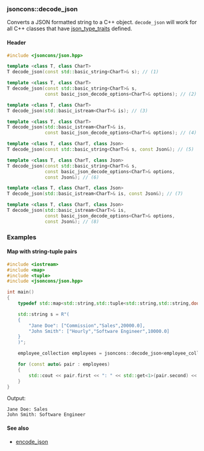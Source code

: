 ### jsoncons::decode_json

Converts a JSON formatted string to a C++ object. `decode_json` will 
work for all C++ classes that have [json_type_traits](https://github.com/danielaparker/jsoncons/blob/master/doc/ref/json_type_traits.md) defined.

#### Header

```c++
#include <jsoncons/json.hpp>

template <class T, class CharT>
T decode_json(const std::basic_string<CharT>& s); // (1)

template <class T, class CharT>
T decode_json(const std::basic_string<CharT>& s,
              const basic_json_decode_options<CharT>& options); // (2)

template <class T, class CharT>
T decode_json(std::basic_istream<CharT>& is); // (3)

template <class T, class CharT>
T decode_json(std::basic_istream<CharT>& is,
              const basic_json_decode_options<CharT>& options); // (4)

template <class T, class CharT, class Json>
T decode_json(const std::basic_string<CharT>& s, const Json&); // (5)

template <class T, class CharT, class Json>
T decode_json(const std::basic_string<CharT>& s,
              const basic_json_decode_options<CharT>& options, 
              const Json&); // (6)

template <class T, class CharT, class Json>
T decode_json(std::basic_istream<CharT>& is, const Json&); // (7)

template <class T, class CharT, class Json>
T decode_json(std::basic_istream<CharT>& is,
              const basic_json_decode_options<CharT>& options, 
              const Json&); // (8)
```

### Examples

#### Map with string-tuple pairs

```c++
#include <iostream>
#include <map>
#include <tuple>
#include <jsoncons/json.hpp>

int main()
{
    typedef std::map<std::string,std::tuple<std::string,std::string,double>> employee_collection;

    std::string s = R"(
    {
        "Jane Doe": ["Commission","Sales",20000.0],
        "John Smith": ["Hourly","Software Engineer",10000.0]
    }
    )";

    employee_collection employees = jsoncons::decode_json<employee_collection>(s);

    for (const auto& pair : employees)
    {
        std::cout << pair.first << ": " << std::get<1>(pair.second) << std::endl;
    }
}
```
Output:
```
Jane Doe: Sales
John Smith: Software Engineer
```

#### See also

- [encode_json](encode_json.md)

